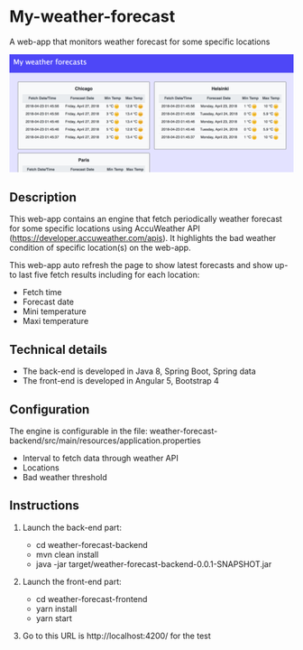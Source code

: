 # My-weather-forecast
A web-app that monitors weather forecast for some specific locations

 ![alt text](https://raw.githubusercontent.com/pascalh90/my-weather-forecast/master/screenshot-ui.jpg)
 
## Description

This web-app contains an engine that fetch periodically weather forecast for some specific locations using AccuWeather API (https://developer.accuweather.com/apis).
It highlights the bad weather condition of specific location(s) on the web-app.

This web-app auto refresh the page to show latest forecasts and show up-to last five fetch results including for each location:
  - Fetch time
  - Forecast date
  - Mini temperature
  - Maxi temperature
  
## Technical details

- The back-end is developed in Java 8, Spring Boot, Spring data
- The front-end is developed in Angular 5, Bootstrap 4

## Configuration

The engine is configurable in the file: weather-forecast-backend/src/main/resources/application.properties
  - Interval to fetch data through weather API 
  - Locations
  - Bad weather threshold
  
## Instructions

1. Launch the back-end part:

   - cd weather-forecast-backend
   - mvn clean install
   - java -jar target/weather-forecast-backend-0.0.1-SNAPSHOT.jar
   

2. Launch the front-end part:

   - cd weather-forecast-frontend
   - yarn install
   - yarn start

3. Go to this URL is http://localhost:4200/ for the test

